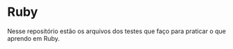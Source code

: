 # Ruby

Nesse repositório estão os arquivos dos testes que faço para praticar o que aprendo em Ruby.
